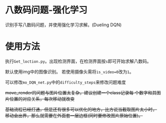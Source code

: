 # 八数码问题-强化学习
识别手写八数码问题，并使用强化学习求解。(Dueling DQN)

# 使用方法
执行`Get_loction.py`。出现检测界面，在检测界面按`s`即可开始求解八数码。

默认使用img中的图像识别。
若使用摄像头需将`is_video=0`改为`1`。

可以修改`mo_DQN_net.py`中的`difficulty_steps`来修改问题难度


~~move_render的问题与图片位置太复杂，建议创建一个class记录每
个数字和其图片位置的对应关系，每次移动就改变~~

~~基础流程已经打通，但是还有很多可以优化的地方，比方说当截取图片太小时，
移动会出界，那么就需要在外面套一层边框(同时要修改图片原始位置)。~~